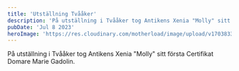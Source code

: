 ```yaml
---
title: 'Utställning Tvååker'
description: 'På utställning i Tvååker tog Antikens Xenia "Molly" sitt första Certifikat Domare Marie Gadolin.'
pubDate: 'Jul 8 2023'
heroImage: 'https://res.cloudinary.com/motherload/image/upload/v1703833514/ak/prod/IMG_E3355_0de1d44c41.jpg'
---
```


På utställning i Tvååker tog Antikens Xenia "Molly" sitt första Certifikat Domare Marie Gadolin.
